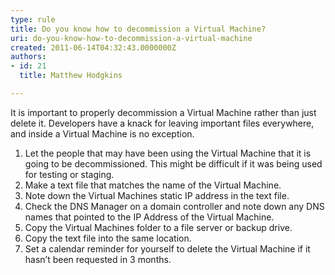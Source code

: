```yaml
---
type: rule
title: Do you know how to decommission a Virtual Machine?
uri: do-you-know-how-to-decommission-a-virtual-machine
created: 2011-06-14T04:32:43.0000000Z
authors:
- id: 21
  title: Matthew Hodgkins

---
```


It is important to properly decommission a Virtual Machine rather than just delete it. Developers have a knack for leaving important files everywhere, and inside a Virtual Machine is no exception. <br> 
1. Let the people that may have been using the Virtual Machine that it is going to be decommissioned. This might be difficult if it was being used for testing or staging.
2. Make a text file that matches the name of the Virtual Machine.
3. Note down the Virtual Machines static IP address in the text file.
4. Check the DNS Manager on a domain controller and note down any DNS names that pointed to the IP Address of the Virtual Machine.
5. Copy the Virtual Machines folder to a file server or backup drive.
6. Copy the text file into the same location.
7. Set a calendar reminder for yourself to delete the Virtual Machine if it hasn’t been requested in 3 months.

